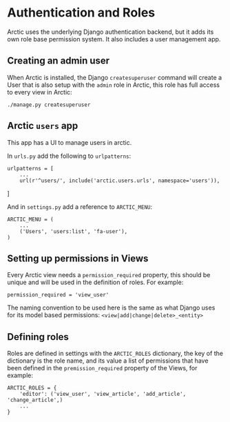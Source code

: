 # Authentication and Roles

Arctic uses the underlying Django authentication backend, but it adds its own
role base permission system. It also includes a user management app.

## Creating an admin user

When Arctic is installed, the Django `createsuperuser` command will create a 
User that is also setup with the `admin` role in Arctic, this role has full 
access to every view in Arctic:

    ./manage.py createsuperuser

## Arctic `users` app

This app has a UI to manage users in arctic.

In `urls.py` add the following to `urlpatterns`:

    urlpatterns = [
        ...
        url(r'^users/', include('arctic.users.urls', namespace='users')),
]

And in `settings.py` add a reference to `ARCTIC_MENU`:

    ARCTIC_MENU = (
        ...
        ('Users', 'users:list', 'fa-user'),
    )


## Setting up permissions in Views

Every Arctic view needs a `permission_required` property, this should 
be unique and will be used in the definition of roles. For example:

    permission_required = 'view_user'

The naming convention to be used here is the same as what Django uses for its 
model based permissions: `<view|add|change|delete>_<entity>`


## Defining roles

Roles are defined in settings with the `ARCTIC_ROLES` dictionary, the key 
of the dictionary is the role name, and its value a list of permissions that
have been defined in the `premission_required` property of the Views, for
example:

    ARCTIC_ROLES = {
        'editor': ('view_user', 'view_article', 'add_article', 'change_article',)
        ...
    }




